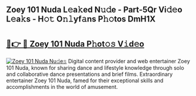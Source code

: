 ## Zoey 101 Nuda L𝚎a𝚔ed N𝚞𝚍e - Part-5Qr Vi𝚍𝚎o L𝚎a𝚔s - H𝚘𝚝 O𝚗𝚕yf𝚊ns P𝚑𝚘tos DmH1X

# <h2><a href="http://kfdo68.oniu.top/?m=Zoey+101+Nuda">🔗👉 🔴 Zoey 101 Nuda P𝚑ot𝚘𝚜 V𝚒d𝚎o</a></h2>

[![Zoey 101 Nuda Nu𝚍e𝚜](https://i.imgur.com/0qMVB7G.gif)](http://kfdo68.oniu.top/?m=Zoey+101+Nuda)
Digital content provider and web entertainer Zoey 101 Nuda, known for sharing dance and lifestyle knowledge through solo and collaborative dance presentations and brief films. Extraordinary entertainer Zoey 101 Nuda, famed for their exceptional skills and accomplishments in the world of amusement.  

